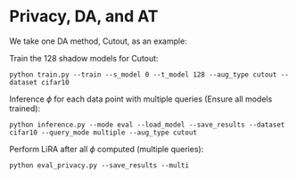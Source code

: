 # Privacy, DA, and AT

We take one DA method, Cutout, as an example:

Train the 128 shadow models for Cutout:

    python train.py --train --s_model 0 --t_model 128 --aug_type cutout --dataset cifar10

Inference $\phi$ for each data point with multiple queries (Ensure all models trained):

    python inference.py --mode eval --load_model --save_results --dataset cifar10 --query_mode multiple --aug_type cutout

Perform LiRA after all $\phi$ computed (multiple queries):

    python eval_privacy.py --save_results --multi

